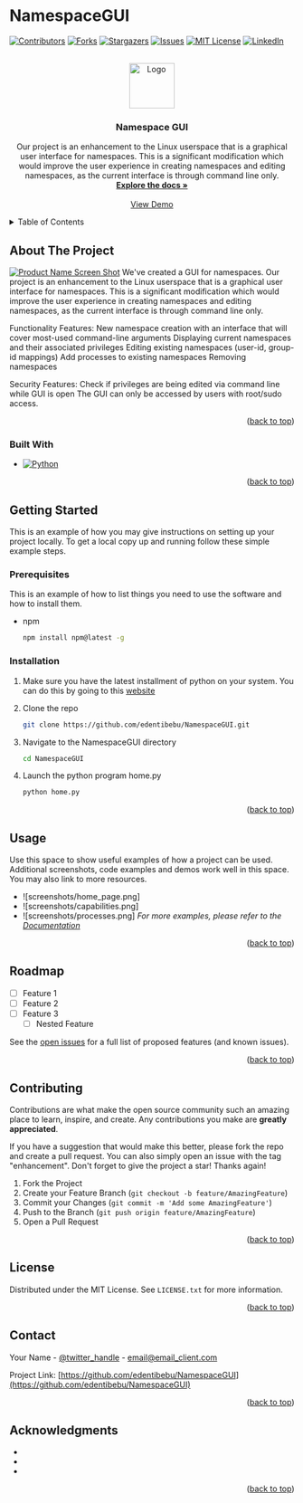 # NamespaceGUI
<!-- Improved compatibility of back to top link: See: https://github.com/othneildrew/Best-README-Template/pull/73 -->
<a name="readme-top"></a>
<!--
*** Thanks for checking out the Best-README-Template. If you have a suggestion
*** that would make this better, please fork the repo and create a pull request
*** or simply open an issue with the tag "enhancement".
*** Don't forget to give the project a star!
*** Thanks again! Now go create something AMAZING! :D
-->



<!-- PROJECT SHIELDS -->
<!--
*** I'm using markdown "reference style" links for readability.
*** Reference links are enclosed in brackets [ ] instead of parentheses ( ).
*** See the bottom of this document for the declaration of the reference variables
*** for contributors-url, forks-url, etc. This is an optional, concise syntax you may use.
*** https://www.markdownguide.org/basic-syntax/#reference-style-links
-->
[![Contributors][contributors-shield]][contributors-url]
[![Forks][forks-shield]][forks-url]
[![Stargazers][stars-shield]][stars-url]
[![Issues][issues-shield]][issues-url]
[![MIT License][license-shield]][license-url]
[![LinkedIn][linkedin-shield]][linkedin-url]



<!-- PROJECT LOGO -->
<br />
<div align="center">
  <a href="https://github.com/edentibebu/NamespaceGUI">
    <img src="images/logo.png" alt="Logo" width="80" height="80">
  </a>

<h3 align="center">Namespace GUI</h3>

  <p align="center">
    Our project is an enhancement to the Linux userspace that is a graphical user interface for namespaces. This is a significant modification which would improve the user experience in creating namespaces and editing namespaces, as the current interface is through command line only. 
    <br />
    <a href="https://github.com/edentibebu/NamespaceGUI"><strong>Explore the docs »</strong></a>
    <br />
    <br />
    <a href="https://github.com/edentibebu/NamespaceGUI">View Demo</a>
  </p>
</div>



<!-- TABLE OF CONTENTS -->
<details>
  <summary>Table of Contents</summary>
  <ol>
    <li>
      <a href="#about-the-project">About The Project</a>
      <ul>
        <li><a href="#built-with">Built With</a></li>
      </ul>
    </li>
    <li>
      <a href="#getting-started">Getting Started</a>
      <ul>
        <li><a href="#prerequisites">Prerequisites</a></li>
        <li><a href="#installation">Installation</a></li>
      </ul>
    </li>
    <li><a href="#usage">Usage</a></li>
    <li><a href="#roadmap">Roadmap</a></li>
    <li><a href="#contributing">Contributing</a></li>
    <li><a href="#license">License</a></li>
    <li><a href="#contact">Contact</a></li>
    <li><a href="#acknowledgments">Acknowledgments</a></li>
  </ol>
</details>



<!-- ABOUT THE PROJECT -->
## About The Project

[![Product Name Screen Shot][product-screenshot]](https://example.com)
We've created a GUI for namespaces. Our project is an enhancement to the Linux userspace that is a graphical user interface for namespaces. This is a significant modification which would improve the user experience in creating namespaces and editing namespaces, as the current interface is through command line only. 

Functionality Features:
New namespace creation with an interface that will cover most-used command-line arguments
Displaying current namespaces and their associated privileges
Editing existing namespaces (user-id, group-id mappings)
Add processes to existing namespaces
Removing namespaces

Security Features: 
Check if privileges are being edited via command line while GUI is open 
The GUI can only be accessed by users with root/sudo access.


<p align="right">(<a href="#readme-top">back to top</a>)</p>



### Built With

* [![Python][Python.org]][Python-url]

<p align="right">(<a href="#readme-top">back to top</a>)</p>



<!-- GETTING STARTED -->
## Getting Started

This is an example of how you may give instructions on setting up your project locally.
To get a local copy up and running follow these simple example steps.

### Prerequisites

This is an example of how to list things you need to use the software and how to install them.
* npm
  ```sh
  npm install npm@latest -g
  ```

### Installation
1. Make sure you have the latest installment of python on your system. You can do this by going to this <a href="https://www.python.org/downloads/">website</a>

2. Clone the repo
   ```sh
   git clone https://github.com/edentibebu/NamespaceGUI.git
   ```
3. Navigate to the NamespaceGUI directory
   ```sh
   cd NamespaceGUI
   ```
4. Launch the python program home.py
   ```sh
   python home.py
   ```

<p align="right">(<a href="#readme-top">back to top</a>)</p>



<!-- USAGE EXAMPLES -->
## Usage

Use this space to show useful examples of how a project can be used. Additional screenshots, code examples and demos work well in this space. You may also link to more resources.
* ![screenshots/home_page.png]
* ![screenshots/capabilities.png]
* ![screenshots/processes.png]
_For more examples, please refer to the [Documentation](https://example.com)_

<p align="right">(<a href="#readme-top">back to top</a>)</p>



<!-- ROADMAP -->
## Roadmap

- [ ] Feature 1
- [ ] Feature 2
- [ ] Feature 3
    - [ ] Nested Feature

See the [open issues](https://github.com/edentibebu/NamespaceGUI/issues) for a full list of proposed features (and known issues).

<p align="right">(<a href="#readme-top">back to top</a>)</p>



<!-- CONTRIBUTING -->
## Contributing

Contributions are what make the open source community such an amazing place to learn, inspire, and create. Any contributions you make are **greatly appreciated**.

If you have a suggestion that would make this better, please fork the repo and create a pull request. You can also simply open an issue with the tag "enhancement".
Don't forget to give the project a star! Thanks again!

1. Fork the Project
2. Create your Feature Branch (`git checkout -b feature/AmazingFeature`)
3. Commit your Changes (`git commit -m 'Add some AmazingFeature'`)
4. Push to the Branch (`git push origin feature/AmazingFeature`)
5. Open a Pull Request

<p align="right">(<a href="#readme-top">back to top</a>)</p>



<!-- LICENSE -->
## License

Distributed under the MIT License. See `LICENSE.txt` for more information.

<p align="right">(<a href="#readme-top">back to top</a>)</p>



<!-- CONTACT -->
## Contact

Your Name - [@twitter_handle](https://twitter.com/twitter_handle) - email@email_client.com

Project Link: [https://github.com/edentibebu/NamespaceGUI](https://github.com/edentibebu/NamespaceGUI)

<p align="right">(<a href="#readme-top">back to top</a>)</p>



<!-- ACKNOWLEDGMENTS -->
## Acknowledgments

* []()
* []()
* []()

<p align="right">(<a href="#readme-top">back to top</a>)</p>



<!-- MARKDOWN LINKS & IMAGES -->
<!-- https://www.markdownguide.org/basic-syntax/#reference-style-links -->
[contributors-shield]: https://img.shields.io/github/contributors/edentibebu/NamespaceGUI.svg?style=for-the-badge
[contributors-url]: https://github.com/edentibebu/NamespaceGUI/graphs/contributors
[forks-shield]: https://img.shields.io/github/forks/edentibebu/NamespaceGUI.svg?style=for-the-badge
[forks-url]: https://github.com/edentibebu/NamespaceGUI/network/members
[stars-shield]: https://img.shields.io/github/stars/edentibebu/NamespaceGUI.svg?style=for-the-badge
[stars-url]: https://github.com/edentibebu/NamespaceGUI/stargazers
[issues-shield]: https://img.shields.io/github/issues/edentibebu/NamespaceGUI.svg?style=for-the-badge
[issues-url]: https://github.com/edentibebu/NamespaceGUI/issues
[license-shield]: https://img.shields.io/github/license/edentibebu/NamespaceGUI.svg?style=for-the-badge
[license-url]: https://github.com/edentibebu/NamespaceGUI/blob/master/LICENSE.txt
[linkedin-shield]: https://img.shields.io/badge/-LinkedIn-black.svg?style=for-the-badge&logo=linkedin&colorB=555
[linkedin-url]: https://linkedin.com/in/linkedin_username
[product-screenshot]: images/screenshot.png

[Python.org]: https://img.shields.io/badge/Python-3776AB?style=for-the-badge&logo=python&logoColor=white
[Python-url]: https://python.org/